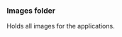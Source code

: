 ### Images folder
Holds all images for the applications.
<View style={styles.centered}>
            <Image source={Images.launch} style={styles.logo} />
          </View>